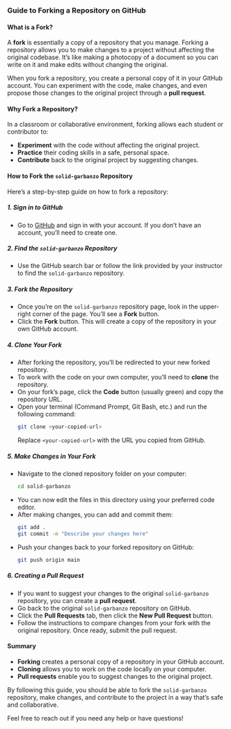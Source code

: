 ### Guide to Forking a Repository on GitHub

#### What is a Fork?

A **fork** is essentially a copy of a repository that you manage. Forking a repository allows you to make changes to a project without affecting the original codebase. It’s like making a photocopy of a document so you can write on it and make edits without changing the original.

When you fork a repository, you create a personal copy of it in your GitHub account. You can experiment with the code, make changes, and even propose those changes to the original project through a **pull request**.

#### Why Fork a Repository?

In a classroom or collaborative environment, forking allows each student or contributor to:
- **Experiment** with the code without affecting the original project.
- **Practice** their coding skills in a safe, personal space.
- **Contribute** back to the original project by suggesting changes.

#### How to Fork the `solid-garbanzo` Repository

Here’s a step-by-step guide on how to fork a repository:

##### 1. **Sign in to GitHub**
   - Go to [GitHub](https://github.com) and sign in with your account. If you don’t have an account, you’ll need to create one.

##### 2. **Find the `solid-garbanzo` Repository**
   - Use the GitHub search bar or follow the link provided by your instructor to find the `solid-garbanzo` repository.

##### 3. **Fork the Repository**
   - Once you’re on the `solid-garbanzo` repository page, look in the upper-right corner of the page. You’ll see a **Fork** button. 
   - Click the **Fork** button. This will create a copy of the repository in your own GitHub account.

##### 4. **Clone Your Fork**
   - After forking the repository, you’ll be redirected to your new forked repository. 
   - To work with the code on your own computer, you’ll need to **clone** the repository.
   - On your fork’s page, click the **Code** button (usually green) and copy the repository URL.
   - Open your terminal (Command Prompt, Git Bash, etc.) and run the following command:
     ```bash
     git clone <your-copied-url>
     ```
     Replace `<your-copied-url>` with the URL you copied from GitHub.

##### 5. **Make Changes in Your Fork**
   - Navigate to the cloned repository folder on your computer:
     ```bash
     cd solid-garbanzo
     ```
   - You can now edit the files in this directory using your preferred code editor.
   - After making changes, you can add and commit them:
     ```bash
     git add .
     git commit -m "Describe your changes here"
     ```
   - Push your changes back to your forked repository on GitHub:
     ```bash
     git push origin main
     ```

##### 6. **Creating a Pull Request**
   - If you want to suggest your changes to the original `solid-garbanzo` repository, you can create a **pull request**.
   - Go back to the original `solid-garbanzo` repository on GitHub.
   - Click the **Pull Requests** tab, then click the **New Pull Request** button.
   - Follow the instructions to compare changes from your fork with the original repository. Once ready, submit the pull request.

#### Summary

- **Forking** creates a personal copy of a repository in your GitHub account.
- **Cloning** allows you to work on the code locally on your computer.
- **Pull requests** enable you to suggest changes to the original project.

By following this guide, you should be able to fork the `solid-garbanzo` repository, make changes, and contribute to the project in a way that’s safe and collaborative.

Feel free to reach out if you need any help or have questions!